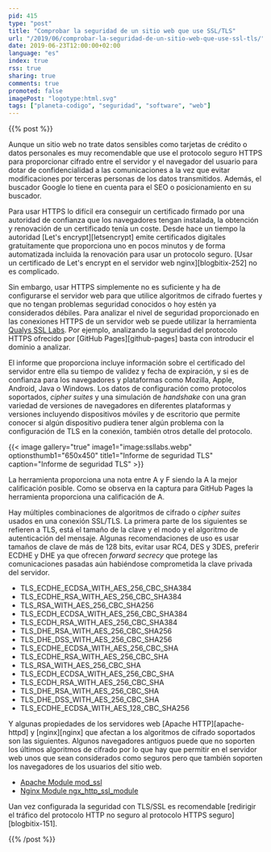 ```yaml
---
pid: 415
type: "post"
title: "Comprobar la seguridad de un sitio web que use SSL/TLS"
url: "/2019/06/comprobar-la-seguridad-de-un-sitio-web-que-use-ssl-tls/"
date: 2019-06-23T12:00:00+02:00
language: "es"
index: true
rss: true
sharing: true
comments: true
promoted: false
imagePost: "logotype:html.svg"
tags: ["planeta-codigo", "seguridad", "software", "web"]
---
```


{{% post %}}

Aunque un sitio web no trate datos sensibles como tarjetas de crédito o datos personales es muy recomendable que use el protocolo seguro HTTPS para proporcionar cifrado entre el servidor y el navegador del usuario para dotar de confidencialidad a las comunicaciones a la vez que evitar modificaciones por terceras personas de los datos transmitidos. Además, el buscador Google lo tiene en cuenta para el SEO o posicionamiento en su buscador.

Para usar HTTPS lo difícil era conseguir un certificado firmado por una autoridad de confianza que los navegadores tengan instalada, la obtención y renovación de un certificado tenía un coste. Desde hace un tiempo la autoridad [Let's encrypt][letsencrypt] emite certificados digitales gratuitamente que proporciona uno en pocos minutos y de forma automatizada incluida la renovación para usar un protocolo seguro. [Usar un certificado de Let's encrypt en el servidor web nginx][blogbitix-252] no es complicado.

Sin embargo, usar HTTPS simplemente no es suficiente y ha de configurarse el servidor web para que utilice algoritmos de cifrado fuertes y que no tengan problemas seguridad conocidos o hoy estén ya considerados débiles. Para analizar el nivel de seguridad proporcionado en las conexiones HTTPS de un servidor web se puede utilizar la herramienta [Qualys SSL Labs](https://www.ssllabs.com/). Por ejemplo, analizando la seguridad del protocolo HTTPS ofrecido por [GitHub Pages][github-pages] basta con introducir el dominio a analizar.

El informe que proporciona incluye información sobre el certificado del servidor entre ella su tiempo de validez y fecha de expiración, y si es de confianza para los navegadores y plataformas como Mozilla, Apple, Android, Java o Windows. Los datos de configuración como protocolos soportados, _cipher suites_ y una simulación de _handshake_ con una gran variedad de versiones de navegadores en diferentes plataformas y versiones incluyendo dispositivos móviles y de escritorio que permite conocer si algún dispositivo pudiera tener algún problema con la configuración de TLS en la conexión, también otros detalle del protocolo.

{{< image
    gallery="true"
    image1="image:ssllabs.webp" optionsthumb1="650x450" title1="Informe de seguridad TLS"
    caption="Informe de seguridad TLS" >}}

La herramienta proporciona una nota entre A y F siendo la A la mejor calificación posible. Como se observa en la captura para GitHub Pages la herramienta proporciona una calificación de A.

Hay múltiples combinaciones de algoritmos de cifrado o _cipher suites_ usados en una conexión SSL/TLS. La primera parte de los siguientes se refieren a TLS, está el tamaño de la clave y el modo y el algoritmo de autenticación del mensaje. Algunas recomendaciones de uso es usar tamaños de clave de más de 128 bits, evitar usar RC4, DES y 3DES, preferir ECDHE y DHE ya que ofrecen _forward secrecy_ que protege las comunicaciones pasadas aún habiéndose comprometida la clave privada del servidor.

* TLS_ECDHE_ECDSA_WITH_AES_256_CBC_SHA384
* TLS_ECDHE_RSA_WITH_AES_256_CBC_SHA384
* TLS_RSA_WITH_AES_256_CBC_SHA256
* TLS_ECDH_ECDSA_WITH_AES_256_CBC_SHA384
* TLS_ECDH_RSA_WITH_AES_256_CBC_SHA384
* TLS_DHE_RSA_WITH_AES_256_CBC_SHA256
* TLS_DHE_DSS_WITH_AES_256_CBC_SHA256
* TLS_ECDHE_ECDSA_WITH_AES_256_CBC_SHA
* TLS_ECDHE_RSA_WITH_AES_256_CBC_SHA
* TLS_RSA_WITH_AES_256_CBC_SHA
* TLS_ECDH_ECDSA_WITH_AES_256_CBC_SHA
* TLS_ECDH_RSA_WITH_AES_256_CBC_SHA
* TLS_DHE_RSA_WITH_AES_256_CBC_SHA
* TLS_DHE_DSS_WITH_AES_256_CBC_SHA
* TLS_ECDHE_ECDSA_WITH_AES_128_CBC_SHA256

Y algunas propiedades de los servidores web [Apache HTTP][apache-httpd] y [nginx][nginx] que afectan a los algoritmos de cifrado soportados son las siguientes. Algunos navegadores antiguos puede que no soporten los últimos algoritmos de cifrado por lo que hay que permitir en el servidor web unos que sean considerados como seguros pero que también soporten los navegadores de los usuarios del sitio web. 

* [Apache Module mod_ssl](https://httpd.apache.org/docs/current/mod/mod_ssl.html)
* [Nginx Module ngx_http_ssl_module](https://nginx.org/en/docs/http/ngx_http_ssl_module.html)

Uan vez configurada la seguridad con TLS/SSL es recomendable [redirigir el tráfico del protocolo HTTP no seguro al protocolo HTTPS seguro][blogbitix-151].

{{% /post %}}
